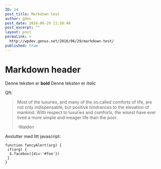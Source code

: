 ```yaml
---
ID: 14
post_title: Markdown test
author: gdev
post_date: 2016-06-29 11:38:40
post_excerpt: ""
layout: post
permalink: >
  http://wpdev.genus.net/2016/06/29/markdown-test/
published: true
---
```

# Markdown header

Denne teksten er **bold** Denne teksten er *italic*

Qft:

> Most of the luxuries, and many of the so.called comforts of life, are not only indispensable, but positive hindrances to the elevation of mankind. With respect to luxuries and comforts, the wisest have ever lived a more simple and meager life than the poor.
> 
> -Walden

Avslutter med litt javascript:

    function fancyAlert(arg) {
     if(arg) {
      $.facebox({div:'#foo'})
     }
    }